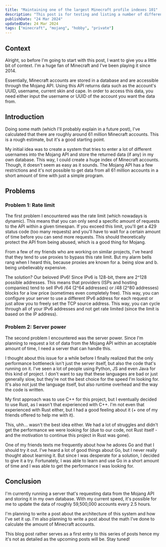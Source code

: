 ```yaml
---
title: "Maintaining one of the largest Minecraft profile indexes 101"
description: "This post is for testing and listing a number of different markdown elements"
publishDate: "24 Mar 2024"
updatedDate: 24 Mar 2024
tags: ["minecraft", "mojang", "hobby", "private"]
---
```


## Context
Alright, so before I'm going to start with this post, I want to give you a little bit of context. I'm a huge fan of Minecraft and I've been playing it since 2014.

Essentially, Minecraft accounts are stored in a database and are accessible through the Mojang API. Using this API returns data such as the account's UUID, username, current skin and cape. In order to access this data, you need either input the username or UUID of the account you want the data from.

## Introduction
Doing some math (which I'll probably explain in a future post), I've calculated that there are roughly around 61 million Minecraft accounts. This is a rough estimate, but it's a good starting point.

My initial idea was to create a system that tries to enter a lot of different usernames into the Mojang API and store the returned data (if any) in my own database. This way, I could create a huge index of Minecraft accounts.
Though, it doesn't seem as easy as it sounds. The Mojang API has a few restrictions and it's not possible to get data from all 61 million accounts in a short amount of time with just a simple program.

## Problems
### Problem 1: Rate limit
The first problem I encountered was the rate limit (which nowadays is dynamic). This means that you can only send a specific amount of requests to the API within a given timespan. If you exceed this limit, you'll get a 429 status code (too many requests) and you'll have to wait for a certain amount of time before you can send more requests.
This should theoretically protect the API from being abused, which is a good thing for Mojang.

From a few of my friends who are working on similar projects, I've heard that they tend to use proxies to bypass this rate limit. But my alarm bells rang when I heard this, because proxies are known for a. being slow and b. being unbelievably expensive.

The solution? Our beloved IPv6!
Since IPv6 is 128-bit, there are 2^128 possible addresses. This means that providers (ISPs and hosting companies) tend to sell IPv6 /64 (2^64 addresses) or /48 (2^80 addresses) blocks for a low price (sometimes even completely free). This way, you can configure your server to use a different IPv6 address for each request or just allow you to freely set the TCP source address. This way, you can cycle through all of your IPv6 addresses and not get rate limited (since the limit is based on the IP address).

### Problem 2: Server power
The second problem I encountered was the server power. Since I'm planning to request a lot of data from the Mojang API within an acceptable amount of time, I need a server that can handle this.

I thought about this issue for a while before I finally realized that the only performance bottleneck isn't just the server itself, but also the code that's running on it. I've seen a lot of people using Python, JS and even Java for this kind of project. I don't want to say that these languages are bad or just generally slow, but they're not the best choice for the speed I'm looking for. It's also not just the language itself, but also runtime overhead and the way the code is written.

My first approach was to use C++ for this project, but I eventually decided to use Rust, as I wasn't that experienced with C++. I'm not even that experienced with Rust either, but I had a good feeling about it (+ one of my friends offered to help me with it).

This, uhh... wasn't the best idea either. We had a lot of struggles and didn't get the performance we were looking for (due to our code, not Rust itself - and the motivation to continue this project in Rust was gone).

One of my friends texts me frequently about how he adores Go and that I should try it out. I've heard a lot of good things about Go, but I never really thought about learning it. But since I was desperate for a solution, I decided to give it a try. Fortunately, I was able to learn and use Go in a short amount of time and I was able to get the performance I was looking for.

## Conclusion

I'm currently running a server that's requesting data from the Mojang API and storing it in my own database.
With my current speed, it's possible for me to update the data of roughly 59,500,000 accounts every 2.5 hours.

I'm planning to write a post about the architecture of this system and how I've set it up. I'm also planning to write a post about the math I've done to calculate the amount of Minecraft accounts.

This blog post rather serves as a first entry to this series of posts hence my it's not as detailed as the upcoming posts will be. Stay tuned!
